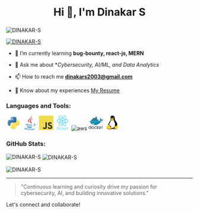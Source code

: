 <h1 align="center">Hi 👋, I'm Dinakar S</h1>
<h3 align="center"></h3>

<p align="left"> <img src="https://komarev.com/ghpvc/?username=DINAKAR-S&label=Profile%20views&color=0e75b6&style=flat" alt="DINAKAR-S" /> </p>

<p align="left"> <a href="https://github.com/ryo-ma/github-profile-trophy"><img src="https://github-profile-trophy.vercel.app/?username=DINAKAR-S" alt="DINAKAR-S" /></a> </p>

- 🌱 I’m currently learning **bug-bounty, react-js, MERN**

- 💬 Ask me about **Cybersecurity, AI/ML, and Data Analytics*

- 📫 How to reach me **dinakars2003@gmail.com**

- 📄 Know about my experiences [My Resume](https://drive.google.com/file/d/10RzQiicCVwTWwPMuPxuhlDMRkPW85hky/view?usp=sharing)

<h3 align="left">Languages and Tools:</h3>
<p align="left">
  <img src="https://raw.githubusercontent.com/devicons/devicon/master/icons/python/python-original.svg" alt="python" width="40" height="40"/>
  <img src="https://raw.githubusercontent.com/devicons/devicon/master/icons/java/java-original.svg" alt="java" width="40" height="40"/>
  <img src="https://raw.githubusercontent.com/devicons/devicon/master/icons/javascript/javascript-original.svg" alt="javascript" width="40" height="40"/>
  <img src="https://raw.githubusercontent.com/devicons/devicon/master/icons/react/react-original-wordmark.svg" alt="react" width="40" height="40"/>
  <img src="https://www.vectorlogo.zone/logos/aws/aws-icon.svg" alt="aws" width="40" height="40"/>
  <img src="https://raw.githubusercontent.com/devicons/devicon/master/icons/docker/docker-original-wordmark.svg" alt="docker" width="40" height="40"/>
  <img src="https://raw.githubusercontent.com/devicons/devicon/master/icons/linux/linux-original.svg" alt="linux" width="40" height="40"/>
</p>

<h3 align="left">GitHub Stats:</h3>
<p><img align="left" src="https://github-readme-stats.vercel.app/api/top-langs?username=DINAKAR-S&show_icons=true&locale=en&layout=compact" alt="DINAKAR-S" /></p>

<p>&nbsp;<img align="center" src="https://github-readme-stats.vercel.app/api?username=DINAKAR-S&show_icons=true&locale=en" alt="DINAKAR-S" /></p>

<p><img align="center" src="https://github-readme-streak-stats.herokuapp.com/?user=DINAKAR-S&" alt="DINAKAR-S" /></p>

---

> "Continuous learning and curiosity drive my passion for cybersecurity, AI, and building innovative solutions."

Let's connect and collaborate!
